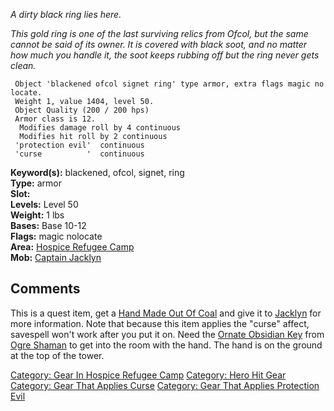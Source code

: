 *A dirty black ring lies here.*

*This gold ring is one of the last surviving relics from Ofcol, but the
same cannot be said of its owner. It is covered with black soot, and no
matter how much you handle it, the soot keeps rubbing off but the ring
never gets clean.*

` Object 'blackened ofcol signet ring' type armor, extra flags magic nolocate.`  
` Weight 1, value 1404, level 50.`  
` Object Quality (200 / 200 hps)`  
` Armor class is 12.`  
`  Modifies damage roll by 4 continuous`  
`  Modifies hit roll by 2 continuous`  
` 'protection evil'  continuous`  
` 'curse          '  continuous`

**Keyword(s):** blackened, ofcol, signet, ring  
**Type:** armor  
**Slot:** <on finger>  
**Levels:** Level 50  
**Weight:** 1 lbs  
**Bases:** Base 10-12  
**Flags:** magic nolocate  
**Area:** [Hospice Refugee
Camp](:Category:_Hospice_Refugee_Camp.md "wikilink")  
**Mob:** [Captain Jacklyn](Captain_Jacklyn "wikilink")  

## Comments

This is a quest item, get a [Hand Made Out Of
Coal](Hand_Made_Out_Of_Coal "wikilink") and give it to
[Jacklyn](Captain_Jacklyn.md "wikilink") for more information. Note that
because this item applies the "curse" affect, savespell won't work after
you put it on. Need the [Ornate Obsidian
Key](Ornate_Obsidian_Key "wikilink") from [Ogre
Shaman](Ogre_Shaman "wikilink") to get into the room with the hand. The
hand is on the ground at the top of the tower.

[Category: Gear In Hospice Refugee
Camp](Category:_Gear_In_Hospice_Refugee_Camp "wikilink") [Category: Hero
Hit Gear](Category:_Hero_Hit_Gear "wikilink") [Category: Gear That
Applies Curse](Category:_Gear_That_Applies_Curse "wikilink") [Category:
Gear That Applies Protection
Evil](Category:_Gear_That_Applies_Protection_Evil "wikilink")
